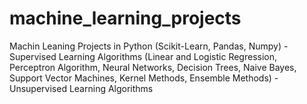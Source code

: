 # machine_learning_projects
Machin Leaning Projects in Python (Scikit-Learn, Pandas, Numpy) - Supervised Learning Algorithms (Linear and Logistic Regression, Perceptron Algorithm, Neural Networks, Decision Trees, Naive Bayes, Support Vector Machines, Kernel Methods, Ensemble Methods) - Unsupervised Learning Algorithms 
